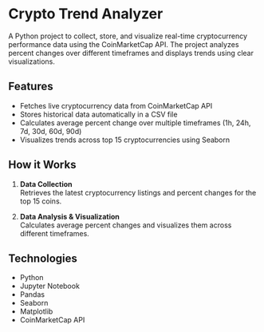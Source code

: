 # Crypto Trend Analyzer

A Python project to collect, store, and visualize real-time cryptocurrency performance data using the CoinMarketCap API. The project analyzes percent changes over different timeframes and displays trends using clear visualizations.

## Features

- Fetches live cryptocurrency data from CoinMarketCap API
- Stores historical data automatically in a CSV file
- Calculates average percent change over multiple timeframes (1h, 24h, 7d, 30d, 60d, 90d)
- Visualizes trends across top 15 cryptocurrencies using Seaborn

## How it Works

1. **Data Collection**  
   Retrieves the latest cryptocurrency listings and percent changes for the top 15 coins.

2. **Data Analysis & Visualization**  
   Calculates average percent changes and visualizes them across different timeframes.

## Technologies

- Python
- Jupyter Notebook
- Pandas
- Seaborn
- Matplotlib
- CoinMarketCap API
